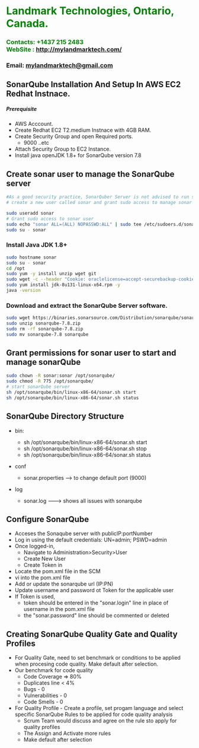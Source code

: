 #  **<span style="color:green">Landmark Technologies, Ontario, Canada.</span>**
### **<span style="color:green">Contacts: +1437 215 2483<br> WebSite : <http://mylandmarktech.com/></span>**
### **Email: mylandmarktech@gmail.com**



## SonarQube Installation And Setup In AWS EC2 Redhat Instnace.
##### Prerequisite
+ AWS Acccount.
+ Create Redhat EC2 T2.medium Instnace with 4GB RAM.
+ Create Security Group and open Required ports.
   + 9000 ..etc
+ Attach Security Group to EC2 Instance.
+ Install java openJDK 1.8+ for SonarQube version 7.8

## Create sonar user to manage the SonarQube server
```sh
#As a good security practice, SonarQuber Server is not advised to run sonar service as a root user, 
# create a new user called sonar and grant sudo access to manage sonar services as follows

sudo useradd sonar
# Grant sudo access to sonar user
sudo echo "sonar ALL=(ALL) NOPASSWD:ALL" | sudo tee /etc/sudoers.d/sonar
sudo su - sonar
```

### Install Java JDK 1.8+

``` sh
sudo hostname sonar
sudo su - sonar
cd /opt
sudo yum -y install unzip wget git
sudo wget -c --header "Cookie: oraclelicense=accept-securebackup-cookie" http://download.oracle.com/otn-pub/java/jdk/8u131-b11/d54c1d3a095b4ff2b6607d096fa80163/jdk-8u131-linux-x64.rpm
sudo yum install jdk-8u131-linux-x64.rpm -y
java -version
```
### Download and extract the SonarQube Server software.
```sh
sudo wget https://binaries.sonarsource.com/Distribution/sonarqube/sonarqube-7.8.zip
sudo unzip sonarqube-7.8.zip
sudo rm -rf sonarqube-7.8.zip
sudo mv sonarqube-7.8 sonarqube
```

## Grant permissions for sonar user to start and manage sonarQube
```sh
sudo chown -R sonar:sonar /opt/sonarqube/
sudo chmod -R 775 /opt/sonarqube/
# start sonarQube server
sh /opt/sonarqube/bin/linux-x86-64/sonar.sh start 
sh /opt/sonarqube/bin/linux-x86-64/sonar.sh status
```


## SonarQube Directory Structure

+ bin:
  + sh /opt/sonarqube/bin/linux-x86-64/sonar.sh start 
  + sh /opt/sonarqube/bin/linux-x86-64/sonar.sh stop
  + sh /opt/sonarqube/bin/linux-x86-64/sonar.sh status

+ conf
  + sonar.properties --> to change default port (9000)

+ log
  + sonar.log ---> shows all issues with sonarqube


## Configure SonarQube 
+ Acceses the Sonaqube server with publicIP:portNumber
+ Log in using the default credentials: UN=admin; PSWD=admin
+ Once logged-in, 
  + Navigate to Administration>Security>User
  + Create New User
  + Create Token in
+ Locate the pom.xml file in the SCM
+ vi into the pom.xml file
+ Add or update the sonarqube url (IP:PN)
+ Update username and password ot Token for the applicable user
+ If Token is used, 
  + token should be entered in the "sonar.login" line in place of username in the pom.xml file
  + the "sonar.password" line should be commented or deleted


## Creating SonarQube Quality Gate and Quality Profiles
+ For Quality Gate, need to set benchmark or conditions to be applied when procesing code quality. Make default after selection.
+ Our benchmark for code quality
  + Code Coverage => 80%
  + Duplicates line < 4%
  + Bugs - 0
  + Vulnerabilities - 0
  + Code Smells  - 0
+ For Quality Profile - Create a profile, set progam language and select specific SonarQube Rules to be applied for code quality analysis 
  + Scrum Team would discuss and agree on the rule sto apply for quality profiles
  + The Assign and Activate more rules 
  + Make default after selection
